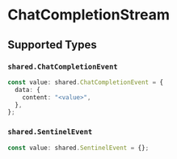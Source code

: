 # ChatCompletionStream


## Supported Types

### `shared.ChatCompletionEvent`

```typescript
const value: shared.ChatCompletionEvent = {
  data: {
    content: "<value>",
  },
};
```

### `shared.SentinelEvent`

```typescript
const value: shared.SentinelEvent = {};
```

